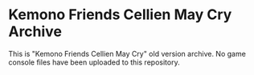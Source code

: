 # Kemono Friends Cellien May Cry Archive
This is "Kemono Friends Cellien May Cry" old version archive.
No game console files have been uploaded to this repository.
